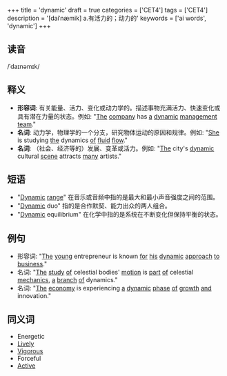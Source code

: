 +++
title = 'dynamic'
draft = true
categories = ['CET4']
tags = ['CET4']
description = '[daiˈnæmik] a.有活力的；动力的'
keywords = ['ai words', 'dynamic']
+++

## 读音
/ˈdaɪnəmɪk/

## 释义
- **形容词**: 有关能量、活力、变化或动力学的。描述事物充满活力、快速变化或具有潜在力量的状态。例如: "[The](/zh/post/the/) [company](/zh/post/company/) has [a](/zh/post/a/) [dynamic](/zh/post/dynamic/) [management](/zh/post/management/) [team](/zh/post/team/)."
- **名词**: 动力学，物理学的一个分支，研究物体运动的原因和规律。例如: "[She](/zh/post/she/) is studying [the](/zh/post/the/) dynamics [of](/zh/post/of/) [fluid](/zh/post/fluid/) [flow](/zh/post/flow/)."
- **名词**: （社会、经济等的）发展、变革或活力。例如: "[The](/zh/post/the/) city's [dynamic](/zh/post/dynamic/) cultural [scene](/zh/post/scene/) attracts [many](/zh/post/many/) artists."

## 短语
- "[Dynamic](/zh/post/dynamic/) [range](/zh/post/range/)" 在音乐或音频中指的是最大和最小声音强度之间的范围。
- "[Dynamic](/zh/post/dynamic/) duo" 指的是合作默契、能力出众的两人组合。
- "[Dynamic](/zh/post/dynamic/) equilibrium" 在化学中指的是系统在不断变化但保持平衡的状态。

## 例句
- 形容词: "[The](/zh/post/the/) [young](/zh/post/young/) entrepreneur is known [for](/zh/post/for/) [his](/zh/post/his/) [dynamic](/zh/post/dynamic/) [approach](/zh/post/approach/) [to](/zh/post/to/) [business](/zh/post/business/)."
- 名词: "[The](/zh/post/the/) [study](/zh/post/study/) [of](/zh/post/of/) celestial bodies' [motion](/zh/post/motion/) is [part](/zh/post/part/) [of](/zh/post/of/) celestial [mechanics](/zh/post/mechanics/), [a](/zh/post/a/) [branch](/zh/post/branch/) [of](/zh/post/of/) dynamics."
- 名词: "[The](/zh/post/the/) [economy](/zh/post/economy/) is experiencing [a](/zh/post/a/) [dynamic](/zh/post/dynamic/) [phase](/zh/post/phase/) [of](/zh/post/of/) [growth](/zh/post/growth/) [and](/zh/post/and/) innovation."

## 同义词
- Energetic
- [Lively](/zh/post/lively/)
- [Vigorous](/zh/post/vigorous/)
- Forceful
- [Active](/zh/post/active/)
